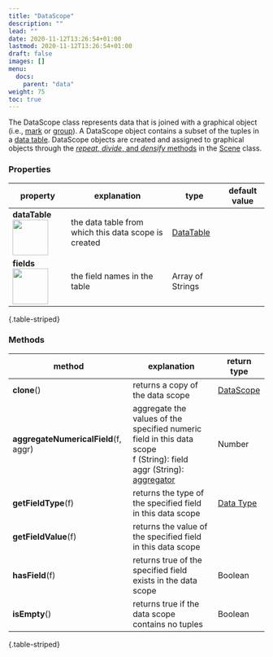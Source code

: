 ```yaml
---
title: "DataScope"
description: ""
lead: ""
date: 2020-11-12T13:26:54+01:00
lastmod: 2020-11-12T13:26:54+01:00
draft: false
images: []
menu:
  docs:
    parent: "data"
weight: 75
toc: true
---
```


The DataScope class represents data that is joined with a graphical object (i.e., [mark](../../marks/mark/) or [group](../../group/group/)). A DataScope object contains a subset of the tuples in a [data table](../datatable/). DataScope objects are created and assigned to graphical objects through the [_repeat_, _divide_, and _densify_ methods](../../group/scene/#methods-join-graphics-with-data) in the [Scene](../../group/scene/) class.

### Properties
| property |  explanation   | type | default value |
| --- | --- | --- | --- |
|**dataTable** <img width="70px" src="../../readonly.png">| the data table from which this data scope is created | [DataTable](../datatable) |  | 
|**fields** <img width="70px" src="../../readonly.png">| the field names in the table | Array of Strings |  | 
{.table-striped}

### Methods
| method |  explanation   | return type |
| --- | --- | --- |
|**clone**() | returns a copy of the data scope | [DataScope](../datascope/) | 
|**aggregateNumericalField**(f, aggr) | aggregate the values of the specified numeric field in this data scope<br>f (String): field<br>aggr (String): [aggregator](../../global/constants/#aggregator) | Number |
|**getFieldType**(f) | returns the type of the specified field in this data scope | [Data Type](../../global/constants/#data-type) | 
|**getFieldValue**(f) | returns the value of the specified field in this data scope | | 
| **hasField**(f) | returns true of the specified field exists in the data scope | Boolean |
|**isEmpty**() | returns true if the data scope contains no tuples | Boolean | 
{.table-striped}